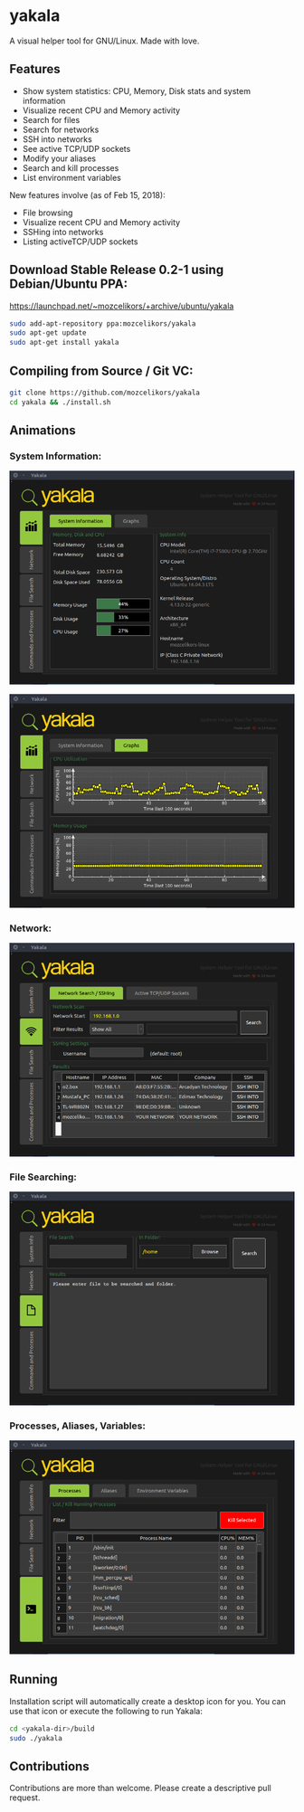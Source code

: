 # yakala
A visual helper tool for GNU/Linux. Made with love.

## Features 

* Show system statistics: CPU, Memory, Disk stats and system information
* Visualize recent CPU and Memory activity
* Search for files
* Search for networks
* SSH into networks
* See active TCP/UDP sockets
* Modify your aliases
* Search and kill processes
* List environment variables

New features involve (as of Feb 15, 2018):

* File browsing
* Visualize recent CPU and Memory activity
* SSHing into networks
* Listing activeTCP/UDP sockets

## Download Stable Release 0.2-1 using Debian/Ubuntu PPA:
https://launchpad.net/~mozcelikors/+archive/ubuntu/yakala
```bash
sudo add-apt-repository ppa:mozcelikors/yakala
sudo apt-get update
sudo apt-get install yakala
```

## Compiling from Source / Git VC:

```bash
git clone https://github.com/mozcelikors/yakala
cd yakala && ./install.sh
```

## Animations

### System Information:

![alt text](https://raw.githubusercontent.com/mozcelikors/yakala/master/docs/img/peekx1.gif)

![alt text](https://raw.githubusercontent.com/mozcelikors/yakala/master/docs/img/peek2.gif)

### Network:

![alt text](https://raw.githubusercontent.com/mozcelikors/yakala/master/docs/img/peekx2.gif)

### File Searching:

![alt text](https://raw.githubusercontent.com/mozcelikors/yakala/master/docs/img/peekx3.gif)

### Processes, Aliases, Variables:

![alt text](https://raw.githubusercontent.com/mozcelikors/yakala/master/docs/img/peekx4.gif)


## Running

Installation script will automatically create a desktop icon for you. You can use that icon or execute the following to run Yakala:

```bash
cd <yakala-dir>/build
sudo ./yakala
```

## Contributions

Contributions are more than welcome. Please create a descriptive pull request.
